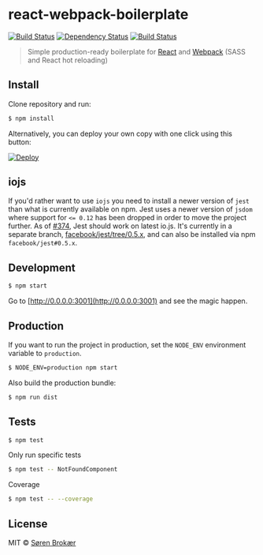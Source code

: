 # react-webpack-boilerplate
[![Build Status](http://img.shields.io/travis/srn/react-webpack-boilerplate.svg?style=flat-square)](https://travis-ci.org/srn/react-webpack-boilerplate) [![Dependency Status](http://img.shields.io/gemnasium/srn/react-webpack-boilerplate.svg?style=flat-square)](https://gemnasium.com/srn/react-webpack-boilerplate) [![Build Status](http://img.shields.io/coveralls/srn/react-webpack-boilerplate.svg?style=flat-square)](https://coveralls.io/r/srn/react-webpack-boilerplate)

> Simple production-ready boilerplate for [React](http://facebook.github.io/react/) and [Webpack](http://webpack.github.io/) (SASS and React hot reloading)

## Install

Clone repository and run:

```sh
$ npm install
```

Alternatively, you can deploy your own copy with one click using this button:

[![Deploy](https://www.herokucdn.com/deploy/button.svg)](https://heroku.com/deploy?template=https://github.com/srn/react-webpack-boilerplate)

## iojs

If you'd rather want to use `iojs` you need to install a newer version of `jest` than what is currently 
available on npm. Jest uses a newer version of `jsdom` where support for `<= 0.12` has been dropped in order to move 
the project further. As of [#374](https://github.com/facebook/jest/pull/374), Jest should work on latest io.js. 
It's currently in a separate branch, [facebook/jest/tree/0.5.x](https://github.com/facebook/jest/tree/0.5.x), and can also be installed via npm `facebook/jest#0.5.x`.

## Development

```sh
$ npm start
```

Go to [http://0.0.0.0:3001](http://0.0.0.0:3001) and see the magic happen.

## Production

If you want to run the project in production, set the `NODE_ENV` environment variable to `production`.

```sh
$ NODE_ENV=production npm start
```

Also build the production bundle:

```sh
$ npm run dist
```

## Tests

```sh
$ npm test
```

Only run specific tests

```sh
$ npm test -- NotFoundComponent
```

Coverage

```sh
$ npm test -- --coverage
```

## License

MIT © [Søren Brokær](http://srn.io)
